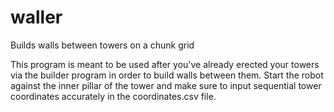 # waller
Builds walls between towers on a chunk grid

This program is meant to be used after you've already erected your towers via the builder program in order to build walls between them. Start the robot against the inner pillar of the tower and make sure to input sequential tower coordinates accurately in the coordinates.csv file.
